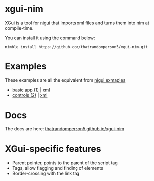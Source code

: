 # xgui-nim
XGui is a tool for [nigui](https://github.com/simonkrauter/NiGui) that imports xml files and turns them into nim at compile-time.

You can install it using the command below:
```
nimble install https://github.com/thatrandomperson5/xgui-nim.git
```
# Examples
These examples are all the equivalent from [nigui exmaples](https://github.com/simonkrauter/NiGui/tree/master/examples)
* [basic app (1)](https://github.com/thatrandomperson5/xgui-nim/blob/main/examples/basic_example.nim) | [xml](https://github.com/thatrandomperson5/xgui-nim/blob/main/examples/xml/basic.xml)
* [controls (2)](https://github.com/thatrandomperson5/xgui-nim/blob/main/examples/full_example.nim) | [xml](https://github.com/thatrandomperson5/xgui-nim/blob/main/examples/xml/full.xml)

# Docs
The docs are here: [thatrandomperson5.github.io/xgui-nim](https://thatrandomperson5.github.io/xgui-nim)
# XGui-specific features
* Parent pointer, points to the parent of the script tag
* Tags, allow flagging and finding of elements
* Border-crossing with the link tag
